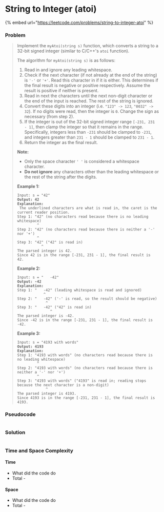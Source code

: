 # String to Integer (atoi)

{% embed url="https://leetcode.com/problems/string-to-integer-atoi" %}

### Problem

> Implement the `myAtoi(string s)` function, which converts a string to a 32-bit signed integer (similar to C/C++'s `atoi` function).
>
> The algorithm for `myAtoi(string s)` is as follows:
>
> 1. Read in and ignore any leading whitespace.
> 2. Check if the next character (if not already at the end of the string) is `'-'` or `'+'`. Read this character in if it is either. This determines if the final result is negative or positive respectively. Assume the result is positive if neither is present.
> 3. Read in next the characters until the next non-digit character or the end of the input is reached. The rest of the string is ignored.
> 4. Convert these digits into an integer (i.e. `"123" -> 123`, `"0032" -> 32`). If no digits were read, then the integer is `0`. Change the sign as necessary (from step 2).
> 5. If the integer is out of the 32-bit signed integer range `[-231, 231 - 1]`, then clamp the integer so that it remains in the range. Specifically, integers less than `-231` should be clamped to `-231`, and integers greater than `231 - 1` should be clamped to `231 - 1`.
> 6. Return the integer as the final result.
>
> **Note:**
>
> * Only the space character `' '` is considered a whitespace character.
> * **Do not ignore** any characters other than the leading whitespace or the rest of the string after the digits.
>
> &#x20;
>
> **Example 1:**
>
> <pre data-overflow="wrap"><code>Input: s = "42"
> <strong>Output: 42
> </strong><strong>Explanation:
> </strong> The underlined characters are what is read in, the caret is the current reader position.
> Step 1: "42" (no characters read because there is no leading whitespace)
>          ^
> Step 2: "42" (no characters read because there is neither a '-' nor '+')
>          ^
> Step 3: "42" ("42" is read in)
>            ^
> The parsed integer is 42.
> Since 42 is in the range [-231, 231 - 1], the final result is 42.</code></pre>
>
> **Example 2:**
>
> <pre><code>Input: s = "   -42"
> <strong>Output: -42
> </strong><strong>Explanation:
> </strong>Step 1: "   -42" (leading whitespace is read and ignored)
>             ^
> Step 2: "   -42" ('-' is read, so the result should be negative)
>              ^
> Step 3: "   -42" ("42" is read in)
>                ^
> The parsed integer is -42.
> Since -42 is in the range [-231, 231 - 1], the final result is -42.</code></pre>
>
> **Example 3:**
>
> <pre data-overflow="wrap"><code>Input: s = "4193 with words"
> <strong>Output: 4193
> </strong><strong>Explanation:
> </strong>Step 1: "4193 with words" (no characters read because there is no leading whitespace)
>          ^
> Step 2: "4193 with words" (no characters read because there is neither a '-' nor '+')
>          ^
> Step 3: "4193 with words" ("4193" is read in; reading stops because the next character is a non-digit)
>              ^
> The parsed integer is 4193.
> Since 4193 is in the range [-231, 231 - 1], the final result is 4193.</code></pre>
>
>

### Pseudocode

```
```

### Solution

```
```

### Time and Space Complexity

#### Time

* What did the code do
* Total -

#### Space

* What did the code do
* Total -
